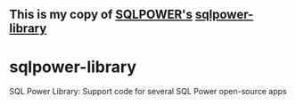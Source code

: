 ## This is my copy of [SQLPOWER's](http://www.sqlpower.ca/page/splash) [sqlpower-library](https://code.google.com/p/sqlpower-library/)

sqlpower-library
================

SQL Power Library: Support code for several SQL Power open-source apps
